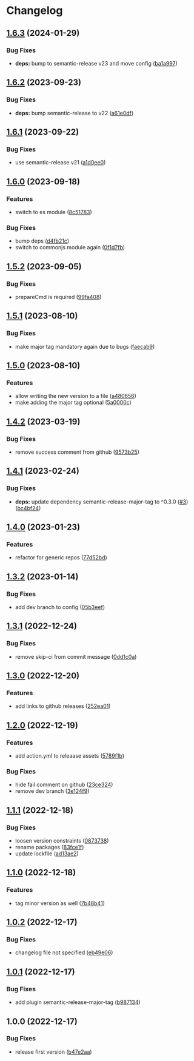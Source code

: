# Changelog

## [1.6.3](https://github.com/cihelper/semanticrelease-preset-generic/compare/v1.6.2...v1.6.3) (2024-01-29)


### Bug Fixes

* **deps:** bump to semantic-release v23 and move config ([ba1a997](https://github.com/cihelper/semanticrelease-preset-generic/commit/ba1a997c151ab150c8b74e6f74d4cd3047da5023))

## [1.6.2](https://github.com/cihelper/semanticrelease-preset-generic/compare/v1.6.1...v1.6.2) (2023-09-23)


### Bug Fixes

* **deps:** bump semantic-release to v22 ([a61e0df](https://github.com/cihelper/semanticrelease-preset-generic/commit/a61e0dfed9e1414e55ffe9e78a41f114c96f0ebe))

## [1.6.1](https://github.com/cihelper/semanticrelease-preset-generic/compare/v1.6.0...v1.6.1) (2023-09-22)


### Bug Fixes

* use semantic-release v21 ([a1d0ee0](https://github.com/cihelper/semanticrelease-preset-generic/commit/a1d0ee02a27d1bec4cae9edf4836374a74c0baf4))

## [1.6.0](https://github.com/cihelper/semanticrelease-preset-generic/compare/v1.5.2...v1.6.0) (2023-09-18)


### Features

* switch to es module ([8c51783](https://github.com/cihelper/semanticrelease-preset-generic/commit/8c517838f3c405e18bfabb30e990dfc64abdf4a6))


### Bug Fixes

* bump deps ([d4fb21c](https://github.com/cihelper/semanticrelease-preset-generic/commit/d4fb21c48b8c3e9cf668d2ad2cea889dc4a92431))
* switch to commonjs module again ([0f1d7fb](https://github.com/cihelper/semanticrelease-preset-generic/commit/0f1d7fb392cc191045fde4fce74b8a087de7e2e3))

## [1.5.2](https://github.com/cihelper/semanticrelease-preset-generic/compare/v1.5.1...v1.5.2) (2023-09-05)


### Bug Fixes

* prepareCmd is required ([99fa408](https://github.com/cihelper/semanticrelease-preset-generic/commit/99fa4089225e468f594763f819ef9eac95bd396a))

## [1.5.1](https://github.com/cihelper/semanticrelease-preset-generic/compare/v1.5.0...v1.5.1) (2023-08-10)


### Bug Fixes

* make major tag mandatory again due to bugs ([faecab9](https://github.com/cihelper/semanticrelease-preset-generic/commit/faecab9d5fa125f9ad10de24f9a3f7d8567cc7db))

## [1.5.0](https://github.com/cihelper/semanticrelease-preset-generic/compare/v1.4.2...v1.5.0) (2023-08-10)


### Features

* allow writing the new version to a file ([a480656](https://github.com/cihelper/semanticrelease-preset-generic/commit/a4806565913ccb835d4b2573c1cb006d5a5638d0))
* make adding the major tag optional ([5a0000c](https://github.com/cihelper/semanticrelease-preset-generic/commit/5a0000c0b37b16a6d8acbaa71e7094a62d011436))

## [1.4.2](https://github.com/cihelper/semanticrelease-preset-generic/compare/v1.4.1...v1.4.2) (2023-03-19)


### Bug Fixes

* remove success comment from github ([9573b25](https://github.com/cihelper/semanticrelease-preset-generic/commit/9573b25b396b5d4451fe9423682d5469e2d425da))

## [1.4.1](https://github.com/cihelper/semanticrelease-preset-generic/compare/v1.4.0...v1.4.1) (2023-02-24)


### Bug Fixes

* **deps:** update dependency semantic-release-major-tag to ^0.3.0 ([#3](https://github.com/cihelper/semanticrelease-preset-generic/issues/3)) ([bc4bf24](https://github.com/cihelper/semanticrelease-preset-generic/commit/bc4bf24e6acbf7f2532c7a85e323ab4a7accdb6b))

## [1.4.0](https://github.com/cihelper/semanticrelease-preset-generic/compare/v1.3.2...v1.4.0) (2023-01-23)


### Features

* refactor for generic repos ([77d52bd](https://github.com/cihelper/semanticrelease-preset-generic/commit/77d52bd1e795310f2c6038b599e591e56f199662))

## [1.3.2](https://github.com/cihelper/semanticrelease-preset-githubaction/compare/v1.3.1...v1.3.2) (2023-01-14)


### Bug Fixes

* add dev branch to config ([05b3eef](https://github.com/cihelper/semanticrelease-preset-githubaction/commit/05b3eef989a951f8d43fdea3d747c5885e0454dd))

## [1.3.1](https://github.com/cihelper/semanticrelease-preset-githubaction/compare/v1.3.0...v1.3.1) (2022-12-24)


### Bug Fixes

* remove skip-ci from commit message ([0dd1c0a](https://github.com/cihelper/semanticrelease-preset-githubaction/commit/0dd1c0aa2f159969c05143e4251d4152732a4d58))

## [1.3.0](https://github.com/cihelper/semanticrelease-preset-githubaction/compare/v1.2.0...v1.3.0) (2022-12-20)


### Features

* add links to github releases ([252ea01](https://github.com/cihelper/semanticrelease-preset-githubaction/commit/252ea011d17c55d2e831a628755cd733cf121f7a))

## [1.2.0](https://github.com/cihelper/semanticrelease-preset-githubaction/compare/v1.1.1...v1.2.0) (2022-12-19)


### Features

* add action.yml to releaase assets ([5789f1b](https://github.com/cihelper/semanticrelease-preset-githubaction/commit/5789f1b5a589691d0b1fe51029bfa61c4db6ccd4))


### Bug Fixes

* hide fail comment on github ([23ce324](https://github.com/cihelper/semanticrelease-preset-githubaction/commit/23ce324becb7f3ed7f2f3fec503dd8253ab6d913))
* remove dev branch ([3e124f9](https://github.com/cihelper/semanticrelease-preset-githubaction/commit/3e124f91ab8499961fa1e063c92e9de83405e0e1))

## [1.1.1](https://github.com/cihelper/semanticrelease-preset-githubaction/compare/v1.1.0...v1.1.1) (2022-12-18)


### Bug Fixes

* loosen version constraints ([0873738](https://github.com/cihelper/semanticrelease-preset-githubaction/commit/087373895c24dc181ab0c8087dd4d1f665acbc7b))
* rename packages ([83fce1f](https://github.com/cihelper/semanticrelease-preset-githubaction/commit/83fce1f2c1793d2060aab5c0f004856337692b2a))
* update lockfile ([ad13ae2](https://github.com/cihelper/semanticrelease-preset-githubaction/commit/ad13ae2dffe6cfa291967fce51c50d2c0da68506))

## [1.1.0](https://github.com/cihelper/semanticrelease-preset-githubaction/compare/v1.0.2...v1.1.0) (2022-12-18)

### Features

- tag minor version as well ([7b48b41](https://github.com/cihelper/semanticrelease-preset-githubaction/commit/7b48b415c79f61fa4dd1de01a04eb7b4d42b3fbb))

## [1.0.2](https://github.com/cihelper/semanticrelease-preset-githubaction/compare/v1.0.1...v1.0.2) (2022-12-17)

### Bug Fixes

- changelog file not specified ([eb49e06](https://github.com/cihelper/semanticrelease-preset-githubaction/commit/eb49e0653809a864501c89f8089befd2f4961db6))

## [1.0.1](https://github.com/cihelper/semanticrelease-preset-githubaction/compare/v1.0.0...v1.0.1) (2022-12-17)

### Bug Fixes

- add plugin semantic-release-major-tag ([b987134](https://github.com/cihelper/semanticrelease-preset-githubaction/commit/b987134415c392f2a0efb59849b6910b8dae7c9d))

## 1.0.0 (2022-12-17)

### Bug Fixes

- release first version ([b47e2aa](https://github.com/cihelper/semanticrelease-preset-githubaction/commit/b47e2aa12db4fc73287707c2db8d3b6038588213))
